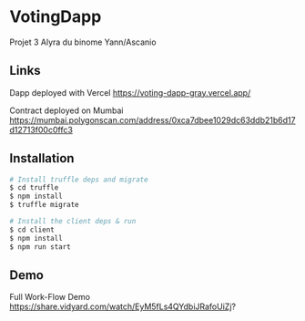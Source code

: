 # VotingDapp

Projet 3 Alyra du binome Yann/Ascanio

## Links

Dapp deployed with Vercel https://voting-dapp-gray.vercel.app/

Contract deployed on Mumbai https://mumbai.polygonscan.com/address/0xca7dbee1029dc63ddb21b6d17d12713f00c0ffc3

## Installation

```sh
# Install truffle deps and migrate
$ cd truffle
$ npm install
$ truffle migrate
```

```sh
# Install the client deps & run
$ cd client
$ npm install
$ npm run start
```

## Demo
Full Work-Flow Demo https://share.vidyard.com/watch/EyM5fLs4QYdbiJRafoUiZj? 
